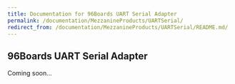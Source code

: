 ```yaml
---
title: Documentation for 96Boards UART Serial Adapter
permalink: /documentation/MezzanineProducts/UARTSerial/
redirect_from: /documentation/MezzanineProducts/UARTSerial/README.md/
---
```

## 96Boards UART Serial Adapter

Coming soon...
